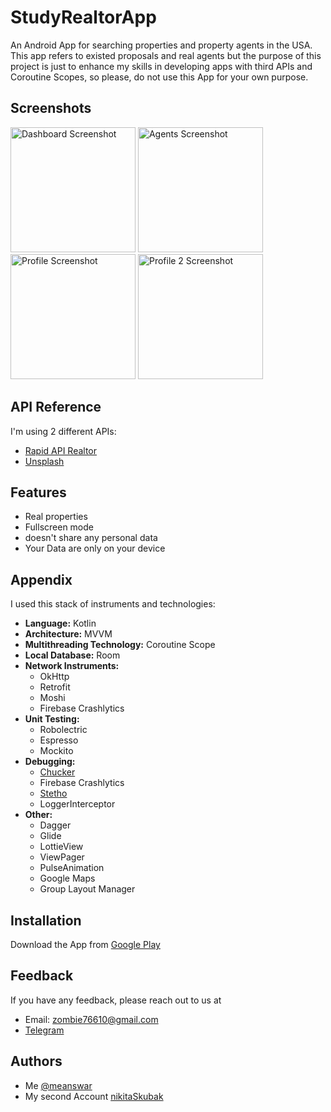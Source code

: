 
# StudyRealtorApp

An Android App for searching properties and property agents in the USA. This app refers to existed proposals and real agents but the purpose of this project is just to enhance my skills in developing apps with third APIs and Coroutine Scopes, so please, do not use this App for your own purpose.


## Screenshots

<p>
  <img src="https://iili.io/d7mc6qF.jpg" alt="Dashboard Screenshot" width="200"/>
  <img src="https://i.postimg.cc/z3DJbxFg/agents.jpg" alt="Agents Screenshot" width="200"/>
  <img src="https://i.postimg.cc/7bBqgSKQ/profile.jpg" alt="Profile Screenshot" width="200"/>
  <img src="https://i.postimg.cc/5Qt1ht23/profile-2.jpg" alt="Profile 2 Screenshot" width="200"/>
</p>




## API Reference

I'm using 2 different APIs: 
- [Rapid API Realtor](https://rapidapi.com/s.mahmoud97/api/realtor16)
- [Unsplash](https://unsplash.com/developers)


## Features

- Real properties
- Fullscreen mode
- doesn't share any personal data
- Your Data are only on your device 

## Appendix

I used this stack of instruments and technologies:

- **Language:** Kotlin
- **Architecture:** MVVM
- **Multithreading Technology:** Coroutine Scope
- **Local Database:** Room
- **Network Instruments:** 
  - OkHttp
  - Retrofit
  - Moshi
  - Firebase Crashlytics
- **Unit Testing:** 
  - Robolectric
  - Espresso
  - Mockito
- **Debugging:**
  - [Chucker](https://github.com/ChuckerTeam/chucker)
  - Firebase Crashlytics
  - [Stetho](https://github.com/facebook/stetho)
  - LoggerInterceptor
- **Other:**
  - Dagger
  - Glide
  - LottieView
  - ViewPager
  - PulseAnimation
  - Google Maps
  - Group Layout Manager

## Installation

Download the App from [Google Play](https://play.google.com/store/apps/details?id=com.nikitosii.studyrealtorapp) 
    
## Feedback

If you have any feedback, please reach out to us at 
- Email: zombie76610@gmail.com
- [Telegram](https://t.me/Nikitosium)


## Authors

- Me [@meanswar](https://github.com/meanswar)
- My second Account [nikitaSkubak](https://github.com/nikitaSkubak)

